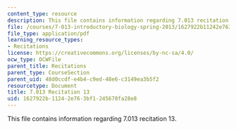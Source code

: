 ```yaml
---
content_type: resource
description: This file contains information regarding 7.013 recitation 13.
file: /courses/7-013-introductory-biology-spring-2013/1627922b11242e763bf1245678fa28e8_MIT7_013S12_Recitation_13.pdf
file_type: application/pdf
learning_resource_types:
- Recitations
license: https://creativecommons.org/licenses/by-nc-sa/4.0/
ocw_type: OCWFile
parent_title: Recitations
parent_type: CourseSection
parent_uid: 48d0ccdf-e4b4-c9ed-48e6-c3149ea3b5f2
resourcetype: Document
title: 7.013 Recitation 13
uid: 1627922b-1124-2e76-3bf1-245678fa28e8
---
```

This file contains information regarding 7.013 recitation 13.